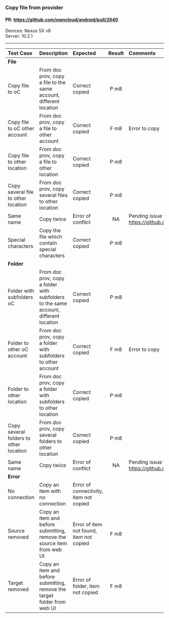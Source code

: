 ###  Copy file from provider

#### PR: https://github.com/owncloud/android/pull/2640

Devices: Nexus 5X v8<br>
Server: 10.2.1

---

 
| Test Case | Description | Expected | Result | Comments  
| :-------- | :---------- | :------- | :----: | :---------- 
|**File**||||||
| Copy file to oC | From doc prov, copy a file to the same account, different location| Correct copied | P m8 |  |
| Copy file to oC other account | From doc prov, copy a file to other account| Correct copied | F m8 | Error to copy
| Copy file to other location | From doc prov, copy a file to other location| Correct copied | P m8 |  |
| Copy several file to other location | From doc prov, copy several files to other location| Correct copied | P m8 |  |
| Same name | Copy twice| Error of conflict | NA |  Pending issue to solve name conflicts https://github.com/owncloud/android/issues/2623 |
| Special characters | Copy the file which contain special characters | Correct copied | P m8 |  |
|**Folder**||||||
| Folder with subfolders oC | From doc prov, copy a folder with subfolders to the same account, different location| Correct copied | P m8 |  |
| Folder to other oC account | From doc prov, copy a folder with subfolders to other account| Correct copied | F m8 | Error to copy |
| Folder to other location | From doc prov, copy a folder with subfolders to other location| Correct copied | P m8 |  |
| Copy several folders to other location | From doc prov, copy several folders to other location| Correct copied | P m8 |  |
| Same name | Copy twice | Error of conflict | NA | Pending issue to solve name conflicts https://github.com/owncloud/android/issues/2623 |
|**Error**||||||
| No connection | Copy an item with no connection | Error of connectivity, item not copied |  |  |
| Source removed | Copy an item and before submitting, remove the source item from web UI | Error of item not found, item not copied | F m8 |  |
| Target removed | Copy an item and before submitting, remove the target folder from web UI | Error of folder, item not copied | F m8 |  |